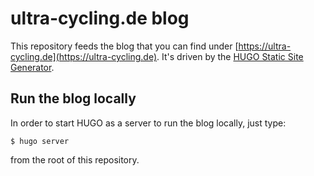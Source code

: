 # ultra-cycling.de blog

This repository feeds the blog that you can find under [https://ultra-cycling.de](https://ultra-cycling.de). It's driven by the [HUGO Static Site Generator](https://gohugo.io/).

## Run the blog locally

In order to start HUGO as a server to run the blog locally, just type:

```shell
$ hugo server
```

from the root of this repository.
